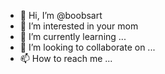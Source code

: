 - 👋 Hi, I’m @boobsart
- 👀 I’m interested in your mom
- 🌱 I’m currently learning ...
- 💞️ I’m looking to collaborate on ...
- 📫 How to reach me ...

